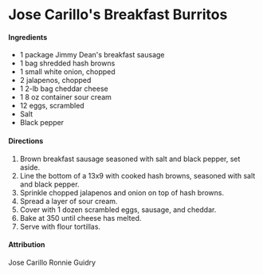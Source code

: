 # Jose Carillo's Breakfast Burritos

#### Ingredients

* 1 package Jimmy Dean's breakfast sausage
* 1 bag shredded hash browns
* 1 small white onion, chopped
* 2 jalapenos, chopped
* 1 2-lb bag cheddar cheese
* 1 8 oz container sour cream
* 12 eggs, scrambled
* Salt
* Black pepper

#### Directions

1. Brown breakfast sausage seasoned with salt and black pepper, set aside.
2. Line the bottom of a 13x9 with cooked hash browns, seasoned with salt and black pepper.
3. Sprinkle chopped jalapenos and onion on top of hash browns.
4. Spread a layer of sour cream.
5. Cover with 1 dozen scrambled eggs, sausage, and cheddar.
6. Bake at 350 until cheese has melted.
7. Serve with flour tortillas.

#### Attribution

Jose Carillo
Ronnie Guidry
